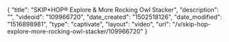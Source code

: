 {
    "title": "SKIP*HOP&reg; Explore &amp; More Rocking Owl Stacker",
    "description": "",
    "videoid": "109966720",
    "date_created": "1502518126",
    "date_modified": "1516898981",
    "type": "captivate",
    "layout": "video",
    "url": "\/v\/skip-hop-explore-more-rocking-owl-stacker\/109966720"
}
